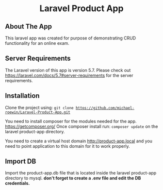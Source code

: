 
<h1  align="center">Laravel Product App</h1>


## About The App

  

This laravel app was created for purpose of demonstrating CRUD functionality for an online exam.

## Server Requirements
The Laravel version of this app is version 5.7. Please check out https://laravel.com/docs/5.7#server-requirements
for the server requirements.

## Installation
Clone the project using:
<code>git clone https://github.com/michael-roewin/Laravel-Product-App.git</code>

You need to install composer for the modules needed for the app.
https://getcomposer.org/
Once composer install run: <code>composer update</code> on the laravel product-app directory.

You need to create a virtual host domain http://product-app.local and you need to point application to this domain for it to work properly.

## Import DB
Import the product-app.db file  that is located inside the laravel product-app directory to mysql.
<b>don't forget to create a .env file and edit the DB credentials.</b>